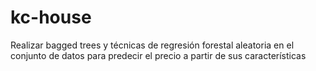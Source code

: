 # kc-house
Realizar bagged trees y técnicas de regresión forestal aleatoria en el conjunto de datos para predecir el precio a partir de sus características
